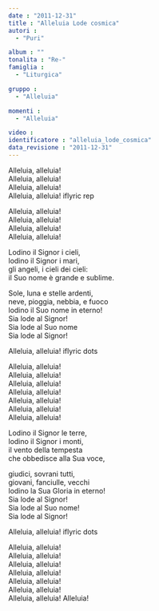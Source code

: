 ```yaml
---
date : "2011-12-31"
title : "Alleluia Lode cosmica"
autori : 
  - "Puri"

album : ""
tonalita : "Re-"
famiglia : 
  - "Liturgica"

gruppo : 
  - "Alleluia"

momenti : 
  - "Alleluia"

video : 
identificatore : "alleluia_lode_cosmica"
data_revisione : "2011-12-31"
---
```

  
  
Alleluia, alleluia! 	  
Alleluia, alleluia!   
Alleluia, alleluia!  
Alleluia,	alleluia! iflyric rep   
  
Alleluia, alleluia! 	  
Alleluia, alleluia!   
Alleluia, alleluia!  
Alleluia,	alleluia!   
  
  
  
Lodino il Signor i cieli,   
lodino il Signor i mari,  
gli angeli, i cieli dei cieli:  
il Suo nome è grande e sublime.  
  
Sole, luna e stelle ardenti,   
neve, pioggia, nebbia, e fuoco   
lodino  il Suo nome in eterno!   
Sia lode al Signor!   
Sia	lode al Suo nome  
Sia lode al Signor!  
  
  
Alleluia, alleluia! 	 iflyric dots   
  
Alleluia, alleluia!   
Alleluia, alleluia!  
Alleluia,	alleluia!   
Alleluia, alleluia! 	  
Alleluia, alleluia!   
Alleluia, alleluia!  
Alleluia,	alleluia!   
  
  
  
Lodino il Signor le terre,   
lodino il Signor i monti,  
il vento  della tempesta  
che obbedisce alla Sua voce,  
  
giudici, sovrani tutti,   
giovani, fanciulle, vecchi   
lodino  la Sua Gloria in eterno!   
Sia lode al Signor!   
Sia lode al Suo nome!  
Sia lode al Signor!  
  
  
Alleluia, alleluia! 	iflyric dots   
  
Alleluia, alleluia!   
Alleluia, alleluia!  
Alleluia,	alleluia!   
Alleluia, alleluia! 	  
Alleluia, alleluia!   
Alleluia, alleluia!  
Alleluia,	alleluia! Alleluia!  
  
  
  
  
